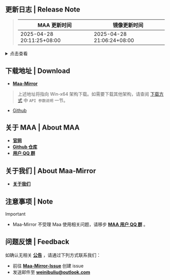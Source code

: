 ## 更新日志 | Release Note
> MAA 更新时间 | 镜像更新时间
> --- | ---
> 2025-04-28 20:11:25+08:00 | 2025-04-28 21:06:24+08:00

<details>

<summary>点击查看</summary>

### 希望大伙都能在六周年卡池一发毕业呀 | Highlight

这将会是 v5.15 版本最后一个小版本更新了，我们正在筹备 v5.16 版本，敬请期待。

#### 〇〇你好，我是一名《明日方舟》玩家……

本次更新我们带来了牛牛自动游玩小游戏的初步更新，现在你可以在【小工具】中找到【小游戏】部分，目前仅能选择“争锋频道：青草城”。

“争锋频道：青草城”的自动游玩策略为：仅游玩“自娱自乐”模式，跟随“鸭宝押宝”下注（需要手动开始第一次游玩，并跳过剧情对话，之后可以退出交给牛牛）。

----

以下是详细内容：

### 新增 | New

* 争锋频道：青草城 (#12470) `@`Daydreamer114 `@`ABA2396
* Sarkaz IS EN squads DLC 1 `@`Constrat

### 改进 | Improved

* Task加载检查前重复任务 `@`status102

### 修复 | Fix

* 连战次数无法保存 `@`ABA2396
* 漏了一个 `@`status102
* move operator Flint in front of item Flint (点火石) for EN `@`Constrat
* Fang Alter EN OCR `@`Constrat
* Alter operators for EN `@`Constrat

### 其他 | Other

* Wpf长草任务添加部分解耦 `@`status102
* meoJson update to v4.3.4 (#12460) `@`status102
* ConfigurationHelper.GetValue增加enum, DeleteValue额外返回旧值 `@`status102

**Full Changelog**: [v5.15.5 -> v5.15.6](https://github.com/MaaAssistantArknights/MaaAssistantArknights/compare/v5.15.5...v5.15.6)


</details>

## 下载地址 | Download
- **[Maa-Mirror](https://maa.mmirror.top/arch=win-x64?ver=v5.15.6)**
> 上述地址将指向 Win-x64 架构下载。如需要下载其他架构，请查阅 [下载方式](https://mmirror.top/download.html) 中 `API 参数说明` 一节。
- [Github](https://github.com/MaaAssistantArknights/MaaAssistantArknights/releases/v5.15.6)

## 关于 MAA | About MAA
- **[官网](https://maa.plus)**
- **[Github 仓库](https://github.com/MaaAssistantArknights/MaaAssistantArknights)**
- **[用户 QQ 群](https://ota.maa.plus/MaaAssistantArknights/api/qqgroup)**

## 关于我们 | About Maa-Mirror
- **[关于我们](https://mmirror.top/about.html)**

## 注意事项 | Note
> [!IMPORTANT]
> - Maa-Mirror 不受理 Maa 使用相关问题，请移步 **[MAA 用户 QQ 群](https://ota.maa.plus/MaaAssistantArknights/api/qqgroup)** 。

## 问题反馈 | Feedback
如确认无相关 **[公告](https://mmirror.top/post/gong-gao.html)** ，请通过下列方式联系我们：
- 前往 **[Maa-Mirror-Issue](https://github.com/MaaMirror/Maa-Mirror-Issue/issues)** 创建 issue
- 发送邮件至 **<a href="mailto:weinibuliu@outlook.com">weinibuliu@outlook.com</a>**
